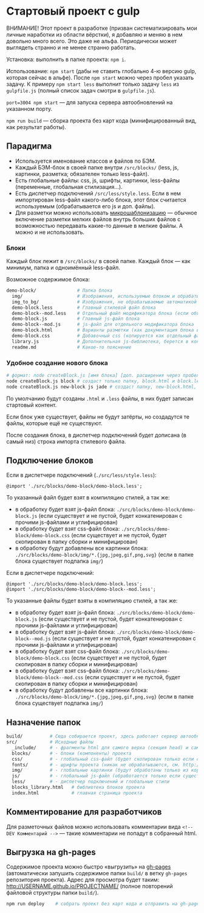# Стартовый проект с gulp

ВНИМАНИЕ! Этот проект в разработке (призван систематизировать мои личные наработки из области вёрстки), я добавляю и меняю в нем довольно много всего. Это даже не альфа. Периодически может выглядеть странно и не менее странно работать.

Установка: выполнить в папке проекта: `npm i`.

Использование: `npm start` (дабы не ставить глобально 4-ю версию gulp, которая сейчас в альфе). После `npm start` можно через пробел указать задачу. К примеру `npm start less` выполнит только задачу `less` из `gulpfile.js` (полный список задач смотри в `gulpfile.js`).

`port=3004 npm start` — для запуска сервера автообновлений на указанном порту.

`npm run build` — сборка проекта без карт кода (минифицированный вид, как результат работы).



## Парадигма

- Используется именование классов и файлов по БЭМ.
- Каждый БЭМ-блок в своей папке внутри `/src/blocks/` (less, js, картинки, разметка; обязателен только less-файл).
- Есть глобальные файлы: css, js, шрифты, картинки, less-файлы (переменные, глобальная стилизация...).
- Есть диспетчер подключений `/src/less/style.less`. Если в нем импортирован less-файл какого-либо блока, этот блок считается используемым (обрабатывается его js и доп. файлы).
- Для разметки можно использовать [микрошаблонизацию](https://www.npmjs.com/package/gulp-file-include) — обычное включение разметки мелких файлов внутрь больших файлов с возможностью передавать какие-то данные в мелкие файлы. А можно и не использовать.



### Блоки

Каждый блок лежит в `/src/blocks/` в своей папке. Каждый блок — как минимум, папка и одноимённый less-файл.

Возможное содержимое блока:

```bash
demo-block/               # Папка блока
  img/                    # Изображения, используемые блоком и обрабатываемые автоматикой сборки
  img_to_bg/              # Изображения, не обрабатываемые автоматикой сборки (имя папки — любое, обрабатываются только изображения из папки img/ внутри папки блока (см. предыдущую строку)
  demo-block.less         # Главный стилевой файл блока
  demo-block--mod.less    # Отдельный файл модификатора блока (если объемный и нужен не на всех проектах)
  demo-block.js           # Главный js-файл блока
  demo-block--mod.js      # js-файл для отдельного модификатора блока
  demo-block.html         # Варианты разметки (как документация блока или как вставляемый микрошаблонизатором фрагмент)
  demo-block.css          # Добавочный css (копируется как отдельный файл в `build/css`)
  library.js              # Дополнительная js-библиотека, берется в конкатенируемый js-файл проекта (имя любое, в конкатенацию берется перед всеми прочими файлами, повторения ищутся по имени файла)
  readme.md               # Какое-то пояснение
```

### Удобное создание нового блока


```bash
# формат: node createBlock.js [имя блока] [доп. расширения через пробел]
node createBlock.js block # создаст только папку, block.html и block.less
node createBlock.js new-block js jade # создаст папку, new-block.html, new-block.less, new-block.js, new-block.jade
```

По умолчанию будут созданы `.html` и `.less` файлы, в них будет записан стартовый контент.

Если блок уже существует, файлы не будут затёрты, но создадутся те файлы, которые ещё не существуют.

После создания блока, в диспетчер подключений будет дописана (в самый низ) строка импорта стилевого файла.



## Подключение блоков

Если в диспетчере подключений (`./src/less/style.less`):

```
@import './src/blocks/demo-block/demo-block.less';
```

То указанный файл будет взят в компиляцию стилей, а так же:
- в обработку будет взят js-файл блока: `./src/blocks/demo-block/demo-block.js` (если существует и не пустой, будет конкатенирован с прочими js-файлами и углифицирован)
- в обработку будет взят css-файл блока: `./src/blocks/demo-block/demo-block.css` (если существует и не пустой, будет скопирован в папку сборки и минифицирован)
- в обработку будут добавлены все картинки блока: `./src/blocks/demo-block/img/*.{jpg,jpeg,gif,png,svg}` (если в папке блока существует подпапка `img/`)

Если в диспетчере подключений:

```
@import './src/blocks/demo-block/demo-block.less';
@import './src/blocks/demo-block/demo-block--mod.less';
```

То указанные файлы будет взяты в компиляцию стилей, а так же:
- в обработку будет взят js-файл блока: `./src/blocks/demo-block/demo-block.js` (если существует и не пустой, будет конкатенирован с прочими js-файлами и углифицирован)
- в обработку будет взят js-файл блока: `./src/blocks/demo-block/demo-block--mod.js` (если существует и не пустой, будет конкатенирован с прочими js-файлами и углифицирован)
- в обработку будет взят css-файл блока: `./src/blocks/demo-block/demo-block.css` (если существует и не пустой, будет скопирован в папку сборки и минифицирован)
- в обработку будет взят css-файл блока: `./src/blocks/demo-block/demo-block--mod.css` (если существует и не пустой, будет скопирован в папку сборки и минифицирован)
- в обработку будут добавлены все картинки блока: `./src/blocks/demo-block/img/*.{jpg,jpeg,gif,png,svg}` (если в папке блока существует подпапка `img/`)



## Назначение папок

```bash
build/          # Сюда собирается проект, здесь работает сервер автообновлений.
src/            # Исходные файлы
  _include/     # - фрагменты html для самого верха (секция head) и самого низа (перед закрывающим body) страницы
  blocks/       # - блоки (компоненты) проекта
  css/          # - глобальный css-файл (будет скопирован только если существует и не пустой)
  fonts/        # - шрифты проекта (никак не обрабатываются, см. http://jaicab.com/localFont/)
  img/          # - глобальные картинки (будут обработаны только из корня этой папки, подпапки игнорируются)
  js/           # - глобальный js-файл (обработается только если существует и не пустой), фреймворки (только копируются, могут быть подключены вручную)
  less/         # - диспетчер подключений и глобальные стили
  blocks_library.html   # библиотека блоков проекта
  index.html            # главная страница проекта
```



## Комментирование для разработчиков

Для разметочных файлов можно использовать комментарии вида `<!--DEV Комментарий -->` — такие комментарии не попадут в собранный html.



## Выгрузка на gh-pages

Содержимое проекта можно быстро «выгрузить» на [gh-pages](https://help.github.com/articles/user-organization-and-project-pages/#project-pages) (автоматически запушить содержимое папки `build/` в ветку `gh-pages` репозитория проекта). Адрес для просмотра будет таким: http://USERNAME.github.io/PROJECTNAME/ (полное повторений файловой структуры папки `build/`).


```bash
npm run deploy    # собрать проект без карт кода и отправить на gh-pages
```
